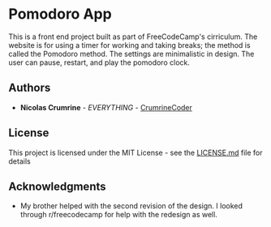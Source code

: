 # Pomodoro App

This is a front end project built as part of FreeCodeCamp's cirriculum. The website is for using a timer for working and taking breaks; the method is called the Pomodoro method. The settings are minimalistic in design. The user can pause, restart, and play the  pomodoro clock. 

## Authors

* **Nicolas Crumrine** - *EVERYTHING* - [CrumrineCoder](https://github.com/CrumrineCoder)

## License

This project is licensed under the MIT License - see the [LICENSE.md](LICENSE.md) file for details

## Acknowledgments

* My brother helped with the second revision of the design. I looked through r/freecodecamp for help with the redesign as well. 
